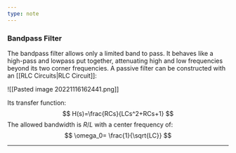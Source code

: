 ```yaml
---
type: note
---
```

### Bandpass Filter
The bandpass filter allows only a limited band to pass. It behaves like a high-pass and lowpass put together, attenuating high and low frequencies beyond its two corner frequencies. A passive filter can be constructed with an [[RLC Circuits|RLC Circuit]]:

![[Pasted image 20221116162441.png]]

Its transfer function:
$$
H(s)=\frac{RCs}{LCs^2+RCs+1}
$$
The allowed bandwidth is $R/L$ with a center frequency of:
$$
\omega_0= \frac{1}{\sqrt{LC}}
$$


---